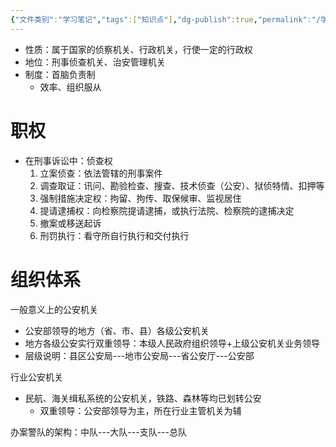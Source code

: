 ```yaml
---
{"文件类别":"学习笔记","tags":["知识点"],"dg-publish":true,"permalink":"/学习笔记studyup/知识点cheese/公安机关/","dgPassFrontmatter":true,"created":"2024-09-11T21:20:00.063+08:00","updated":"2024-10-21T20:16:41.149+08:00"}
---
```


- 性质：属于国家的侦察机关、行政机关，行使一定的行政权
- 地位：刑事侦查机关、治安管理机关
- 制度：首脑负责制
	- 效率、组织服从
# 职权
- 在刑事诉讼中：侦查权
	1. 立案侦查：依法管辖的刑事案件
	2. 调查取证：讯问、勘验检查、搜查、技术侦查（公安）、狱侦特情、扣押等
	3. 强制措施决定权：拘留、拘传、取保候审、监视居住
	4. 提请逮捕权：向检察院提请逮捕，或执行法院、检察院的逮捕决定
	5. 撤案或移送起诉
	6. 刑罚执行：看守所自行执行和交付执行

# 组织体系
一般意义上的公安机关
- 公安部领导的地方（省、市、县）各级公安机关
- 地方各级公安实行双重领导：本级人民政府组织领导+上级公安机关业务领导
- 层级说明：县区公安局---地市公安局---省公安厅---公安部

行业公安机关
- 民航、海关缉私系统的公安机关，铁路、森林等均已划转公安
   - 双重领导：公安部领导为主，所在行业主管机关为辅

办案警队的架构：中队---大队---支队---总队